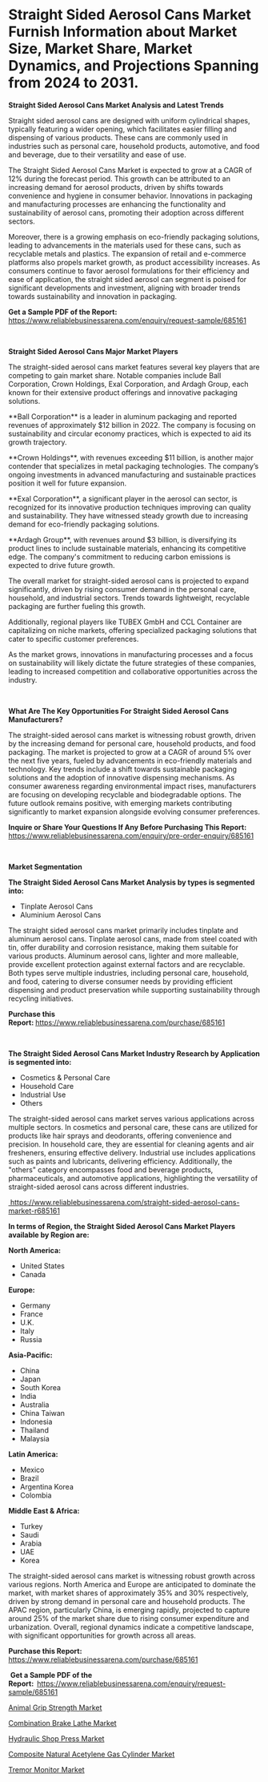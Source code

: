 <p><h1>Straight Sided Aerosol Cans Market Furnish Information about Market Size, Market Share, Market Dynamics, and Projections Spanning from 2024 to 2031.</h1></p><p><strong>Straight Sided Aerosol Cans Market Analysis and Latest Trends</strong></p>
<p><p>Straight sided aerosol cans are designed with uniform cylindrical shapes, typically featuring a wider opening, which facilitates easier filling and dispensing of various products. These cans are commonly used in industries such as personal care, household products, automotive, and food and beverage, due to their versatility and ease of use.</p><p>The Straight Sided Aerosol Cans Market is expected to grow at a CAGR of 12% during the forecast period. This growth can be attributed to an increasing demand for aerosol products, driven by shifts towards convenience and hygiene in consumer behavior. Innovations in packaging and manufacturing processes are enhancing the functionality and sustainability of aerosol cans, promoting their adoption across different sectors. </p><p>Moreover, there is a growing emphasis on eco-friendly packaging solutions, leading to advancements in the materials used for these cans, such as recyclable metals and plastics. The expansion of retail and e-commerce platforms also propels market growth, as product accessibility increases. As consumers continue to favor aerosol formulations for their efficiency and ease of application, the straight sided aerosol can segment is poised for significant developments and investment, aligning with broader trends towards sustainability and innovation in packaging.</p></p>
<p><strong>Get a Sample PDF of the Report:&nbsp;</strong> <a href="https://www.reliablebusinessarena.com/enquiry/request-sample/685161?utm_campaign=1729&utm_medium=2&utm_source=Github&utm_content=ia&utm_term=20102024&utm_id=straight-sided-aerosol-cans">https://www.reliablebusinessarena.com/enquiry/request-sample/685161</a></p>
<p>&nbsp;</p>
<p><strong>Straight Sided Aerosol Cans Major Market Players</strong></p>
<p><p>The straight-sided aerosol cans market features several key players that are competing to gain market share. Notable companies include Ball Corporation, Crown Holdings, Exal Corporation, and Ardagh Group, each known for their extensive product offerings and innovative packaging solutions.</p><p>**Ball Corporation** is a leader in aluminum packaging and reported revenues of approximately $12 billion in 2022. The company is focusing on sustainability and circular economy practices, which is expected to aid its growth trajectory. </p><p>**Crown Holdings**, with revenues exceeding $11 billion, is another major contender that specializes in metal packaging technologies. The company’s ongoing investments in advanced manufacturing and sustainable practices position it well for future expansion.</p><p>**Exal Corporation**, a significant player in the aerosol can sector, is recognized for its innovative production techniques improving can quality and sustainability. They have witnessed steady growth due to increasing demand for eco-friendly packaging solutions.</p><p>**Ardagh Group**, with revenues around $3 billion, is diversifying its product lines to include sustainable materials, enhancing its competitive edge. The company's commitment to reducing carbon emissions is expected to drive future growth.</p><p>The overall market for straight-sided aerosol cans is projected to expand significantly, driven by rising consumer demand in the personal care, household, and industrial sectors. Trends towards lightweight, recyclable packaging are further fueling this growth.</p><p>Additionally, regional players like TUBEX GmbH and CCL Container are capitalizing on niche markets, offering specialized packaging solutions that cater to specific customer preferences.</p><p>As the market grows, innovations in manufacturing processes and a focus on sustainability will likely dictate the future strategies of these companies, leading to increased competition and collaborative opportunities across the industry.</p></p>
<p>&nbsp;</p>
<p><strong>What Are The Key Opportunities For Straight Sided Aerosol Cans Manufacturers?</strong></p>
<p><p>The straight-sided aerosol cans market is witnessing robust growth, driven by the increasing demand for personal care, household products, and food packaging. The market is projected to grow at a CAGR of around 5% over the next five years, fueled by advancements in eco-friendly materials and technology. Key trends include a shift towards sustainable packaging solutions and the adoption of innovative dispensing mechanisms. As consumer awareness regarding environmental impact rises, manufacturers are focusing on developing recyclable and biodegradable options. The future outlook remains positive, with emerging markets contributing significantly to market expansion alongside evolving consumer preferences.</p></p>
<p><strong>Inquire or Share Your Questions If Any Before Purchasing This Report:</strong> <a href="https://www.reliablebusinessarena.com/enquiry/pre-order-enquiry/685161?utm_campaign=1729&utm_medium=2&utm_source=Github&utm_content=ia&utm_term=20102024&utm_id=straight-sided-aerosol-cans">https://www.reliablebusinessarena.com/enquiry/pre-order-enquiry/685161</a></p>
<p>&nbsp;</p>
<p><strong>Market Segmentation</strong></p>
<p><strong>The Straight Sided Aerosol Cans Market Analysis by types is segmented into:</strong></p>
<p><ul><li>Tinplate Aerosol Cans</li><li>Aluminium Aerosol Cans</li></ul></p>
<p><p>The straight sided aerosol cans market primarily includes tinplate and aluminum aerosol cans. Tinplate aerosol cans, made from steel coated with tin, offer durability and corrosion resistance, making them suitable for various products. Aluminum aerosol cans, lighter and more malleable, provide excellent protection against external factors and are recyclable. Both types serve multiple industries, including personal care, household, and food, catering to diverse consumer needs by providing efficient dispensing and product preservation while supporting sustainability through recycling initiatives.</p></p>
<p><strong>Purchase this Report:&nbsp;</strong><a href="https://www.reliablebusinessarena.com/purchase/685161?utm_campaign=1729&utm_medium=2&utm_source=Github&utm_content=ia&utm_term=20102024&utm_id=straight-sided-aerosol-cans">https://www.reliablebusinessarena.com/purchase/685161</a></p>
<p>&nbsp;</p>
<p><strong>The Straight Sided Aerosol Cans Market Industry Research by Application is segmented into:</strong></p>
<p><ul><li>Cosmetics & Personal Care</li><li>Household Care</li><li>Industrial Use</li><li>Others</li></ul></p>
<p><p>The straight-sided aerosol cans market serves various applications across multiple sectors. In cosmetics and personal care, these cans are utilized for products like hair sprays and deodorants, offering convenience and precision. In household care, they are essential for cleaning agents and air fresheners, ensuring effective delivery. Industrial use includes applications such as paints and lubricants, delivering efficiency. Additionally, the "others" category encompasses food and beverage products, pharmaceuticals, and automotive applications, highlighting the versatility of straight-sided aerosol cans across different industries.</p></p>
<p><a href="https://www.reliablebusinessarena.com/straight-sided-aerosol-cans-market-r685161?utm_campaign=1729&utm_medium=2&utm_source=Github&utm_content=ia&utm_term=20102024&utm_id=straight-sided-aerosol-cans">&nbsp;https://www.reliablebusinessarena.com/straight-sided-aerosol-cans-market-r685161</a></p>
<p><strong>In terms of Region, the Straight Sided Aerosol Cans Market Players available by Region are:</strong></p>
<p>
    <p> <strong> North America: </strong>
        <ul>
            <li>United States</li>
            <li>Canada</li>
        </ul>
        </p> 
    <p> <strong> Europe: </strong>
        <ul>
            <li>Germany</li>
            <li>France</li>
            <li>U.K.</li>
            <li>Italy</li>
            <li>Russia</li>
        </ul>
        </p> 
    <p> <strong> Asia-Pacific: </strong>
        <ul>
            <li>China</li>
            <li>Japan</li>
            <li>South Korea</li>
            <li>India</li>
            <li>Australia</li>
            <li>China Taiwan</li>
            <li>Indonesia</li>
            <li>Thailand</li>
            <li>Malaysia</li>
        </ul>
        </p> 
    <p> <strong> Latin America: </strong>
        <ul>
            <li>Mexico</li>
            <li>Brazil</li>
            <li>Argentina Korea</li>
            <li>Colombia</li>
        </ul>
        </p> 
    <p> <strong> Middle East & Africa: </strong>
        <ul>
            <li>Turkey</li>
            <li>Saudi</li>
            <li>Arabia</li>
            <li>UAE</li>
            <li>Korea</li>
        </ul>
    </p>
    </p>
<p><p>The straight-sided aerosol cans market is witnessing robust growth across various regions. North America and Europe are anticipated to dominate the market, with market shares of approximately 35% and 30% respectively, driven by strong demand in personal care and household products. The APAC region, particularly China, is emerging rapidly, projected to capture around 25% of the market share due to rising consumer expenditure and urbanization. Overall, regional dynamics indicate a competitive landscape, with significant opportunities for growth across all areas.</p></p>
<p><strong>Purchase this Report: </strong><a href="https://www.reliablebusinessarena.com/purchase/685161?utm_campaign=1729&utm_medium=2&utm_source=Github&utm_content=ia&utm_term=20102024&utm_id=straight-sided-aerosol-cans">https://www.reliablebusinessarena.com/purchase/685161</a></p>
<p>&nbsp;<strong>Get a Sample PDF of the Report:&nbsp;&nbsp;</strong><a href="https://www.reliablebusinessarena.com/enquiry/request-sample/685161?utm_campaign=1729&utm_medium=2&utm_source=Github&utm_content=ia&utm_term=20102024&utm_id=straight-sided-aerosol-cans">https://www.reliablebusinessarena.com/enquiry/request-sample/685161</a></p>
<p><strong></strong></p>
<p><p><a href="https://www.linkedin.com/pulse/global-animal-grip-strength-market-trends-insights-growth-c8x7e?utm_campaign=1729&utm_medium=2&utm_source=Github&utm_content=ia&utm_term=20102024&utm_id=straight-sided-aerosol-cans">Animal Grip Strength Market</a></p><p><a href="https://www.linkedin.com/pulse/combination-brake-lathe-market-penetration-strategies-untapped-m1r1e?utm_campaign=1729&utm_medium=2&utm_source=Github&utm_content=ia&utm_term=20102024&utm_id=straight-sided-aerosol-cans">Combination Brake Lathe Market</a></p><p><a href="https://www.linkedin.com/pulse/hydraulic-shop-press-market-shifts-strategic-analysis-2024-2031-lhfye?utm_campaign=1729&utm_medium=2&utm_source=Github&utm_content=ia&utm_term=20102024&utm_id=straight-sided-aerosol-cans">Hydraulic Shop Press Market</a></p><p><a href="https://github.com/sumonsky0m/Market-Research-Report-List-1/blob/main/composite-natural-acetylene-gas-cylinder-market.md?utm_campaign=1729&utm_medium=2&utm_source=Github&utm_content=ia&utm_term=20102024&utm_id=straight-sided-aerosol-cans">Composite Natural Acetylene Gas Cylinder Market</a></p><p><a href="https://www.linkedin.com/pulse/comprehensive-tremor-monitor-market-report-regional-analysis-vnyve?utm_campaign=1729&utm_medium=2&utm_source=Github&utm_content=ia&utm_term=20102024&utm_id=straight-sided-aerosol-cans">Tremor Monitor Market</a></p></p>